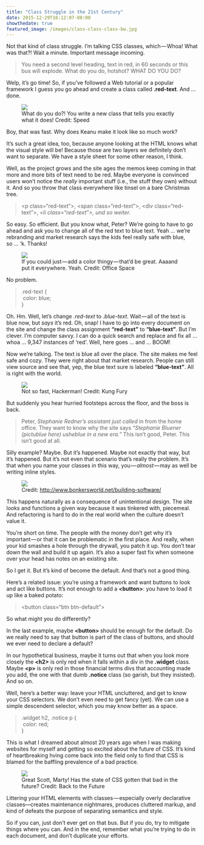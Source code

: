 ```yaml
---
title: "Class Struggle in the 21st Century"
date: 2015-12-29T16:12:07-08:00
showthedate: true
featured_image: /images/class-class-class-bw.jpg
---
```



<p>Not that kind of class struggle. I’m talking CSS classes, which — Whoa! What was that?! Wait a minute. Important message incoming.</p>
<blockquote>You need a second level heading, text in red, in 60 seconds or this bus will explode. What do you do, hotshot? WHAT DO YOU DO?</blockquote>
<p>Welp, it’s go time! So, if you’ve followed a Web tutorial or a popular framework I guess you go ahead and create a class called <strong>.red-text</strong>. And … done.</p>
<figure>
    <img src="/images/speed.jpg">
    <figcaption>What do you do?! You write a new class that tells you exactly what it does! Credit: Speed</figcaption>
</figure>
<p>Boy, that was fast. Why does Keanu make it look like so much work?</p>
<p>It’s such a great idea, too, because anyone looking at the HTML knows what the visual style will be! Because those are two layers we definitely don’t want to separate. We have a style sheet for some other reason, I think.</p>
<p>Well, as the project grows and the site ages the memos keep coming in that more and more bits of text need to be red. Maybe everyone is convinced users won’t notice the <em>really</em> important stuff (i.e., the stuff they own) without it. And so you throw that class everywhere like tinsel on a bare Christmas tree.</p>
<blockquote>&lt;p class=“red-text”&gt;, &lt;span class=“red-text”&gt;, &lt;div class=“red-text”&gt;, <em>&lt;li class=“red-text”&gt;, und so weiter.</em>
</blockquote>
<p>So easy. So efficient. But you know what, Peter? We’re going to have to go ahead and ask you to change all of the red text to blue text. Yeah … we’re rebranding and market research says the kids feel really safe with blue, so … ‘k. Thanks!</p>
<figure>
    <img src="/images/lumberg.jpg">
    <figcaption>If you could just — add a color thingy — that’d be great. Aaaand put it everywhere. Yeah. Credit: Office Space</figcaption>
</figure>
<p>No problem.</p>
<blockquote>.red-text {<br> color: blue;<br>}</blockquote>
<p>Oh. Hm. Well, let’s change <em>.red-text</em> to <em>.blue-text</em>. Wait — all of the text is blue now, but <em>says</em> it’s red. Oh, snap! I have to go into every document on the site and change the class assignment <strong>“red-text”</strong> to <strong>“blue-text”</strong>. But I’m clever. I’m computer savvy. I can do a quick search and replace and fix all … whoa … 9,347 instances of ‘red’. Well, here goes … and … BOOM!</p>
<p>Now we’re talking. The text is blue all over the place. The site makes me feel safe and cozy. They were right about that market research. People can still view source and see that, yep, the blue text sure is labeled <strong>“blue-text”</strong>. All is right with the world.</p>
<figure>

<img src="/images/hackerman.jpg">

<figcaption>Not so fast, Hackerman! Credit: Kung Fury</figcaption></figure><p>But suddenly you hear hurried footsteps across the floor, and the boss is back.</p>
<blockquote>Peter, <em>Stephanie Redner’s assistant just called </em>in from the home office. They want to know why the site says “<em>Stephanie Bluener (pictublue here) usheblue in a new era.”</em> This isn’t good, Peter. This isn’t good at all.</blockquote>
<p>Silly example? Maybe. But it’s happened. Maybe not exactly that way, but it’s happened. But it’s not even that scenario that’s really the problem. It’s that when you name your classes in this way, you — <em>almost</em> — may as well be writing inline styles.</p>
<figure>
    <img src="/images/engineering.jpg">
    <figcaption>Credit: <a href="http://www.bonkersworld.net/building-software/" target="_blank">http://www.bonkersworld.net/building-software/</a></figcaption>
</figure>
<p>This happens naturally as a consequence of unintentional design. The site looks and functions a given way because it was tinkered with, piecemeal. And refactoring is hard to do in the real world when the culture doesn’t value it.</p>
<p>You’re short on time. The people with the money don’t get why it’s important — or that it can be problematic in the first place. And really, when your kid smashes a hole through the drywall, you patch it up. You don’t tear down the wall and build it up again. It’s also a super fast fix when someone over your head has notes on an existing site.</p>
<p>So I get it. But it’s kind of become the default. And that’s not a good thing.</p>
<p>Here’s a related issue: you’re using a framework and want buttons to look and act like buttons. It’s not enough to add a <strong>&lt;button&gt;</strong>: you have to load it up like a baked potato:</p>
<blockquote>&lt;button class=“btn btn-default”&gt;</blockquote>
<p>So what might you do differently?</p>
<p>In the last example, maybe <strong>&lt;button&gt; </strong>should be enough for the default. Do we really need to say that button is part of the class of buttons, and should we ever need to declare a default?</p>
<p>In our hypothetical business, maybe it turns out that when you look more closely the <strong>&lt;h2&gt;</strong> is only red when it falls within a div in the <strong>.widget</strong> class. Maybe <strong>&lt;p&gt;</strong> is only red in those financial terms divs that accounting made you add, the one with that dumb <strong>.notice</strong> class (so garish, but they insisted). And so on.</p>
<p>Well, here’s a better way: leave your HTML uncluttered, and get to know your CSS selectors. We don’t even need to get fancy (yet). We can use a simple descendent selector, which you may know better as a space.</p>
<blockquote>.widget h2, .notice p {<br> color: red;<br>}</blockquote>
<p>This is what I dreamed about almost 20 years ago when I was making websites for myself and getting so excited about the future of CSS. It’s kind of heartbreaking hving come back into the field only to find that CSS is blamed for the baffling prevalence of a bad practice.</p>
<figure>
    <img src="/images/b2tf.jpg">
    <figcaption>Great Scott, Marty! Has the state of CSS gotten that bad in the future? Credit: Back to the Future</figcaption>
</figure>
<p>Littering your HTML elements with classes — especially overly declarative classes—creates maintenance nightmares, produces cluttered markup, and kind of defeats the purpose of separating semantics and style.</p>
<p>So if you can, just don’t ever get on that bus. But if you do, try to mitigate things where you can. And in the end, remember what you’re trying to do in each document, and don’t duplicate your efforts.</p>

